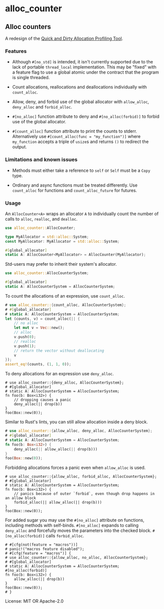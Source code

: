 # alloc_counter

## Alloc counters

A redesign of the [Quick and Dirty Allocation Profiling
Tool](https://github.com/bspeice/qadapt).

### Features

* Although `#[no_std]` is intended, it isn't currently supported due to the lack of portable
  `thread_local` implementation. This may be "fixed" with a feature flag to use a global atomic
  under the contract that the program is single threaded.

* Count allocations, reallocations and deallocations individually with `count_alloc`.

* Allow, deny, and forbid use of the global allocator with `allow_alloc`, `deny_alloc` and
`forbid_alloc`.

* `#[no_alloc]` function attribute to deny and `#[no_alloc(forbid)]` to forbid use of the
global allocator.

* `#[count_alloc]` function attribute to print the counts to stderr. Alternatively use
  `#[count_alloc(func = "my_function")]` where `my_function` accepts a triple of `usize`s
  and returns `()` to redirect the output.

### Limitations and known issues

* Methods must either take a reference to `self` or `Self` must be a `Copy` type.

* Ordinary and async functions must be treated differently. Use `count_alloc` for functions
  and `count_alloc_future` for futures.

### Usage

An `AllocCounter<A>` wraps an allocator `A` to individually count the number of calls to
`alloc`, `realloc`, and `dealloc`.

```rust
use alloc_counter::AllocCounter;

type MyAllocator = std::alloc::System;
const MyAllocator: MyAllocator = std::alloc::System;

#[global_allocator]
static A: AllocCounter<MyAllocator> = AllocCounter(MyAllocator);
```

Std-users may prefer to inherit their system's allocator.

```rust
use alloc_counter::AllocCounterSystem;

#[global_allocator]
static A: AllocCounterSystem = AllocCounterSystem;
```

To count the allocations of an expression, use `count_alloc`.

```rust
# use alloc_counter::{count_alloc, AllocCounterSystem};
# #[global_allocator]
# static A: AllocCounterSystem = AllocCounterSystem;
let (counts, v) = count_alloc(|| {
    // no alloc
    let mut v = Vec::new();
    // alloc
    v.push(0);
    // realloc
    v.push(1);
    // return the vector without deallocating
    v
});
assert_eq!(counts, (1, 1, 0));
```

To deny allocations for an expression use `deny_alloc`.

```rust,should_panic
# use alloc_counter::{deny_alloc, AllocCounterSystem};
# #[global_allocator]
# static A: AllocCounterSystem = AllocCounterSystem;
fn foo(b: Box<i32>) {
    // dropping causes a panic
    deny_alloc(|| drop(b))
}
foo(Box::new(0));
```

Similar to Rust's lints, you can still allow allocation inside a deny block.

```rust
# use alloc_counter::{allow_alloc, deny_alloc, AllocCounterSystem};
# #[global_allocator]
# static A: AllocCounterSystem = AllocCounterSystem;
fn foo(b: Box<i32>) {
    deny_alloc(|| allow_alloc(|| drop(b)))
}
foo(Box::new(0));
```

Forbidding allocations forces a panic even when `allow_alloc` is used.

```rust,should_panic
# use alloc_counter::{allow_alloc, forbid_alloc, AllocCounterSystem};
# #[global_allocator]
# static A: AllocCounterSystem = AllocCounterSystem;
fn foo(b: Box<i32>) {
    // panics because of outer `forbid`, even though drop happens in an allow block
    forbid_alloc(|| allow_alloc(|| drop(b)))
}
foo(Box::new(0));
```

For added sugar you may use the `#[no_alloc]` attribute on functions, including methods with
self-binds. `#[no_alloc]` expands to calling `deny_alloc` and forcefully moves the parameters
into the checked block. `#[no_alloc(forbid)]` calls `forbid_alloc`.

```rust,should_panic
# #[cfg(not(feature = "macros"))]
# panic!("macros feature disabled");
# #[cfg(feature = "macros")] {
# use alloc_counter::{allow_alloc, no_alloc, AllocCounterSystem};
# #[global_allocator]
# static A: AllocCounterSystem = AllocCounterSystem;
#[no_alloc(forbid)]
fn foo(b: Box<i32>) {
    allow_alloc(|| drop(b))
}
foo(Box::new(0));
# }
```

License: MIT OR Apache-2.0
